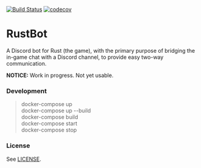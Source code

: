 [![Build Status](https://travis-ci.org/Dids/rustbot.svg?branch=master)](https://travis-ci.org/Dids/rustbot)
[![codecov](https://codecov.io/gh/Dids/rustbot/branch/master/graph/badge.svg)](https://codecov.io/gh/Dids/rustbot)

# RustBot

A Discord bot for Rust (the game), with the primary purpose of bridging the in-game chat with a Discord channel, to provide easy two-way communication.

**NOTICE:** Work in progress. Not yet usable.

### Development

> docker-compose up  
> docker-compose up --build  
> docker-compose build  
> docker-compose start  
> docker-compose stop  

### License

See [LICENSE](LICENSE).
